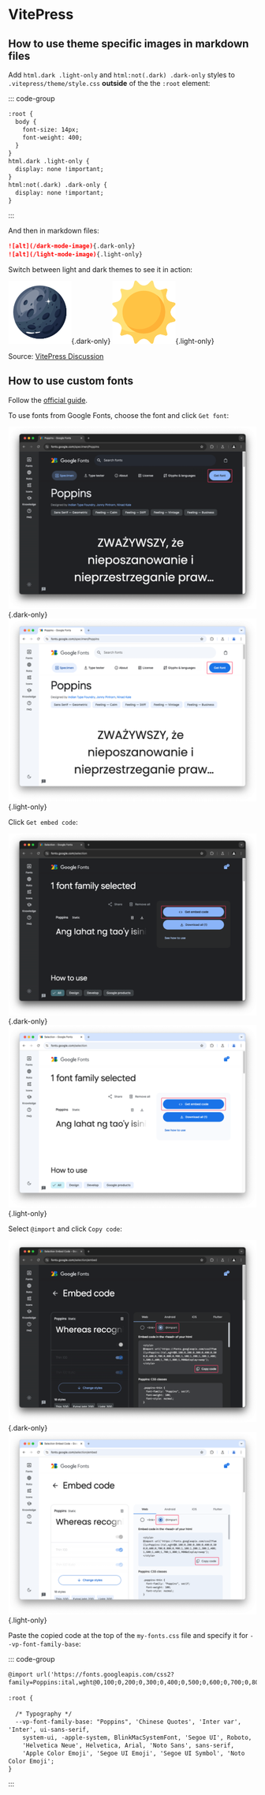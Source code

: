 # VitePress

## How to use theme specific images in markdown files

Add `html.dark .light-only` and `html:not(.dark) .dark-only` styles to `.vitepress/theme/style.css` **outside** of the the `:root` element:

::: code-group

```CSS{7-12} [.vitepress/theme/style.css]
:root {
  body {
    font-size: 14px;
    font-weight: 400;
  }
}
html.dark .light-only {
  display: none !important;
}
html:not(.dark) .dark-only {
  display: none !important;
}
```

:::

And then in markdown files:

```Markdown
![alt](/dark-mode-image){.dark-only}
![alt](/light-mode-image){.light-only}
```

Switch between light and dark themes to see it in action:

![Moon](/assets/images/full-moon.png){.dark-only}
![Sun](/assets/images/sun.png){.light-only}

Source: [VitePress Discussion](https://github.com/vuejs/vitepress/discussions/3560)

## How to use custom fonts

Follow the [official guide](https://vitepress.dev/guide/extending-default-theme#using-different-fonts).

To use fonts from Google Fonts, choose the font and click `Get font`:

![Get font](/assets/images/google-fonts-get-font-dark.png){.dark-only}
![Get font](/assets/images/google-fonts-get-font-light.png){.light-only}

Click `Get embed code`:

![Get embed code](/assets/images/google-fonts-get-embed-code-dark.png){.dark-only}
![Get embed code](/assets/images/google-fonts-get-embed-code-light.png){.light-only}

Select `@import` and click `Copy code`:

![Copy code](/assets/images/google-fonts-copy-code-dark.png){.dark-only}
![Copy code](/assets/images/google-fonts-copy-code-light.png){.light-only}

Paste the copied code at the top of the `my-fonts.css` file and specify it for `--vp-font-family-base`:

::: code-group

```CSS{1,6} [my-fonts.css]
@import url('https://fonts.googleapis.com/css2?family=Poppins:ital,wght@0,100;0,200;0,300;0,400;0,500;0,600;0,700;0,800;0,900;1,100;1,200;1,300;1,400;1,500;1,600;1,700;1,800;1,900&display=swap');

:root {

  /* Typography */
  --vp-font-family-base: "Poppins", 'Chinese Quotes', 'Inter var', 'Inter', ui-sans-serif,
    system-ui, -apple-system, BlinkMacSystemFont, 'Segoe UI', Roboto,
    'Helvetica Neue', Helvetica, Arial, 'Noto Sans', sans-serif,
    'Apple Color Emoji', 'Segoe UI Emoji', 'Segoe UI Symbol', 'Noto Color Emoji';
}
```

:::
